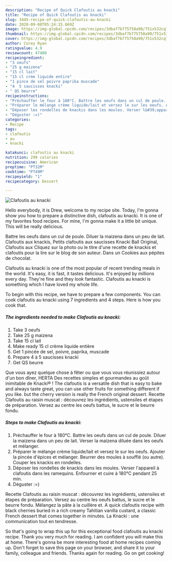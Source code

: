 ```yaml
---
description: "Recipe of Quick Clafoutis au knacki"
title: "Recipe of Quick Clafoutis au knacki"
slug: 3445-recipe-of-quick-clafoutis-au-knacki
date: 2020-09-08T05:24:15.669Z
image: https://img-global.cpcdn.com/recipes/3dbaf7b775758a90/751x532cq70/clafoutis-au-knacki-photo-principale-de-la-recette.jpg
thumbnail: https://img-global.cpcdn.com/recipes/3dbaf7b775758a90/751x532cq70/clafoutis-au-knacki-photo-principale-de-la-recette.jpg
cover: https://img-global.cpcdn.com/recipes/3dbaf7b775758a90/751x532cq70/clafoutis-au-knacki-photo-principale-de-la-recette.jpg
author: Corey Ryan
ratingvalue: 4.9
reviewcount: 47480
recipeingredient:
- "3 oeufs"
- "25 g maizena"
- "15 cl lait"
- "15 cl crme liquide entire"
- "1 pince de sel poivre paprika muscade"
- "4  5 saucisses knacki"
- " QS beurre"
recipeinstructions:
- "Préchauffer le four à 180°C. Battre les oeufs dans un cul de poule. Diluer la maizena dans un peu de lait. Verser la maizena diluée dans les oeufs et mélanger."
- "Préparer le mélange crème liquide/lait et versez le sur les oeufs. Ajouter la pincée d&#39;épices et mélanger. Beurrer des moules à soufflé (ou autre). Couper les knackis en rondelles."
- "Déposer les rondelles de knackis dans les moules. Verser l&#39;appareil à clafoutis dans les ramequins. Enfourner et cuire à 180°C pendant 25 min."
- "Déguster :=)"
categories:
- Recipe
tags:
- clafoutis
- au
- knacki

katakunci: clafoutis au knacki 
nutrition: 299 calories
recipecuisine: American
preptime: "PT32M"
cooktime: "PT49M"
recipeyield: "1"
recipecategory: Dessert

---
```



![Clafoutis au knacki](https://img-global.cpcdn.com/recipes/3dbaf7b775758a90/751x532cq70/clafoutis-au-knacki-photo-principale-de-la-recette.jpg)

Hello everybody, it is Drew, welcome to my recipe site. Today, I'm gonna show you how to prepare a distinctive dish, clafoutis au knacki. It is one of my favorites food recipes. For mine, I'm gonna make it a little bit unique. This will be really delicious.

Battre les oeufs dans un cul de poule. Diluer la maizena dans un peu de lait. Clafoutis aux knackis, Petits clafoutis aux saucisses Knacki Ball Original, Clafoutis aux Cliquez sur la photo ou le titre d&#39;une recette de knackis et clafoutis pour la lire sur le blog de son auteur. Dans un Cookies aux pépites de chocolat.

Clafoutis au knacki is one of the most popular of recent trending meals in the world. It's easy, it is fast, it tastes delicious. It's enjoyed by millions every day. They're fine and they look fantastic. Clafoutis au knacki is something which I have loved my whole life.


To begin with this recipe, we have to prepare a few components. You can cook clafoutis au knacki using 7 ingredients and 4 steps. Here is how you cook that.

<!--inarticleads1-->

##### The ingredients needed to make Clafoutis au knacki:

1. Take 3 oeufs
1. Take 25 g maizena
1. Take 15 cl lait
1. Make ready 15 cl crème liquide entière
1. Get 1 pincée de sel, poivre, paprika, muscade
1. Prepare 4 à 5 saucisses knacki
1. Get  QS beurre


Que vous ayez quelque chose à fêter ou que vous vous réunissiez autour d&#39;un bon dîner, HERTA Des recettes simples et gourmandes au goût inimitable de Knacki® ! The clafoutis is a versatile dish that is easy to bake and always taste great, you can use other fruits for something different if you like. but the cherry version is really the French original dessert. Recette Clafoutis au raisin muscat : découvrez les ingrédients, ustensiles et étapes de préparation. Versez au centre les oeufs battus, le sucre et le beurre fondu. 

<!--inarticleads2-->

##### Steps to make Clafoutis au knacki:

1. Préchauffer le four à 180°C. Battre les oeufs dans un cul de poule. Diluer la maizena dans un peu de lait. Verser la maizena diluée dans les oeufs et mélanger.
1. Préparer le mélange crème liquide/lait et versez le sur les oeufs. Ajouter la pincée d&#39;épices et mélanger. Beurrer des moules à soufflé (ou autre). Couper les knackis en rondelles.
1. Déposer les rondelles de knackis dans les moules. Verser l&#39;appareil à clafoutis dans les ramequins. Enfourner et cuire à 180°C pendant 25 min.
1. Déguster :=)


Recette Clafoutis au raisin muscat : découvrez les ingrédients, ustensiles et étapes de préparation. Versez au centre les oeufs battus, le sucre et le beurre fondu. Mélangez la pâte à la cuillère et. A quick clafoutis recipe with black cherries buried in a rich creamy Tahitian vanilla custard, a classic French dessert that comes together in minutes. La Knacki : une communication tout en tendresse. 

So that's going to wrap this up for this exceptional food clafoutis au knacki recipe. Thank you very much for reading. I am confident you will make this at home. There's gonna be more interesting food at home recipes coming up. Don't forget to save this page on your browser, and share it to your family, colleague and friends. Thanks again for reading. Go on get cooking!
